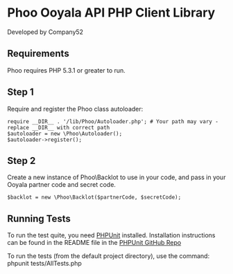 Phoo Ooyala API PHP Client Library
==================================
Developed by Company52


Requirements
------------
Phoo requires PHP 5.3.1 or greater to run.  


Step 1
------
Require and register the Phoo class autoloader:

    require __DIR__ . '/lib/Phoo/Autoloader.php'; # Your path may vary - replace __DIR__ with correct path
    $autoloader = new \Phoo\Autoloader();
    $autoloader->register();

Step 2
------
Create a new instance of Phoo\Backlot to use in your code, and pass in your Ooyala partner code and secret code.

    $backlot = new \Phoo\Backlot($partnerCode, $secretCode);

Running Tests
-------------
To run the test quite, you need [PHPUnit](http://phpunit.de) installed.
Installation instructions can be found in the README file in the [PHPUnit GitHub Repo](https://github.com/sebastianbergmann/phpunit/)  

To run the tests (from the default project directory), use the command:
    phpunit tests/AllTests.php